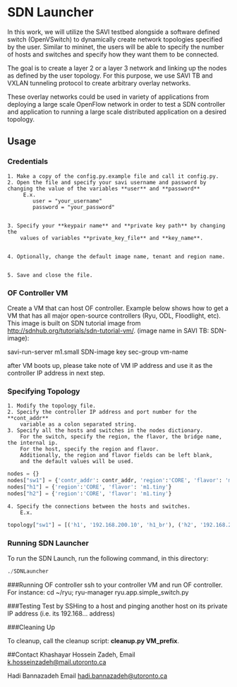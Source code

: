 # SDN Launcher

In this work, we will utilize the SAVI testbed alongside a software 
defined switch (OpenVSwitch) to dynamically create network topologies 
specified by the user. Similar to mininet, the users will be able to 
specify the number of hosts and switches and specify how they want them 
to be connected. 

The goal is to create a layer 2 or a layer 3 network and linking up the 
nodes as defined by the user topology. For this purpose, we use SAVI TB
and VXLAN tunneling protocol to create arbitrary overlay networks. 

These overlay networks could be used in variety of applications from 
deploying a large scale OpenFlow network in order to test a SDN controller
and application to running a large scale distributed application on a 
desired topology.

## Usage

### Credentials
    
    1. Make a copy of the config.py.example file and call it config.py.
    2. Open the file and specify your savi username and password by changing the value of the variables **user** and **password** 
         E.x. 
            user = "your_username"
            password = "your_password"


    3. Specify your **keypair name** and **private key path** by changing the 
        values of variables **private_key_file** and **key_name**.


    4. Optionally, change the default image name, tenant and region name.


    5. Save and close the file.

### OF Controller VM

Create a VM that can host OF controller. Example below shows how to get a VM that has all major open-source controllers (Ryu, ODL, Floodlight, etc). This image is built on SDN tutorial image from http://sdnhub.org/tutorials/sdn-tutorial-vm/. (image name in SAVI TB: SDN-image):

savi-run-server m1.small SDN-image key sec-group vm-name

after VM boots up, please take note of VM IP address and use it as the controller IP address in next step.

### Specifying Topology
    
    1. Modify the topology file.
    2. Specify the controller IP address and port number for the **cont_addr**
        variable as a colon separated string.
    3. Specify all the hosts and switches in the nodes dictionary.
        For the switch, specify the region, the flavor, the bridge name, the internal ip.
        For the host, specify the region and flavor.
        Additionally, the region and flavor fields can be left blank, 
        and the default values will be used. 

```python 
nodes = {}
nodes["sw1"] = {'contr_addr': contr_addr, 'region':'CORE', 'flavor': 'm1.small', 'bridge_name': 'sw1_br', 'int_ip':('p1', '192.168.200.18')}
nodes["h1"] = {'region':'CORE', 'flavor': 'm1.tiny'}
nodes["h2"] = {'region':'CORE', 'flavor': 'm1.tiny'}
```
    4. Specify the connections between the hosts and switches.
        E.x.

```python
topology["sw1"] = [('h1', '192.168.200.10', 'h1_br'), ('h2', '192.168.200.11')]
```

### Running SDN Launcher
To run the SDN Launch, run the following command, in this directory:
```python
./SDNLauncher
```

###Running OF controller
ssh to your controller VM and run OF controller.
For instance: cd ~/ryu; ryu-manager ryu.app.simple_switch.py

###Testing
 Test by SSHing to a host and pinging another host on 
        its private IP address (i.e. its 192.168... address) 
        
###Cleaning Up

To cleanup, call the cleanup script: **cleanup.py VM_prefix**.

##Contact
Khashayar Hossein Zadeh, 
Email <k.hosseinzadeh@mail.utoronto.ca>

Hadi Bannazadeh
Email <hadi.bannazadeh@utoronto.ca>
